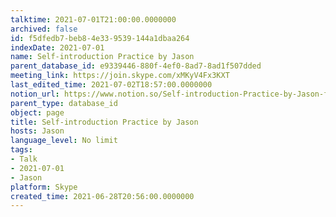 ```yaml
---
talktime: 2021-07-01T21:00:00.0000000
archived: false
id: f5dfedb7-beb8-4e33-9539-144a1dbaa264
indexDate: 2021-07-01
name: Self-introduction Practice by Jason
parent_database_id: e9339446-880f-4ef0-8ad7-8ad1f507dded
meeting_link: https://join.skype.com/xMKyV4Fx3KXT
last_edited_time: 2021-07-02T18:57:00.0000000
notion_url: https://www.notion.so/Self-introduction-Practice-by-Jason-f5dfedb7beb84e339539144a1dbaa264
parent_type: database_id
object: page
title: Self-introduction Practice by Jason
hosts: Jason
language_level: No limit
tags:
- Talk
- 2021-07-01
- Jason
platform: Skype
created_time: 2021-06-28T20:56:00.0000000
---
```








